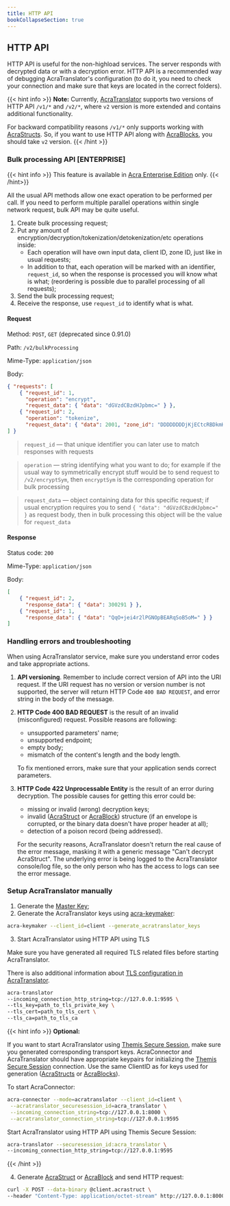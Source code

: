 ```yaml
---
title: HTTP API
bookCollapseSection: true
---
```


## HTTP API

HTTP API is useful for the non-highload services. The server responds with decrypted data or with a decryption error. 
HTTP API is a recommended way of debugging AcraTranslator's configuration (to do it, you need to check your connection and make sure that keys are located in the correct folders).

{{< hint info >}}
**Note:**
Currently, [AcraTranslator](/acra/configuring-maintaining/general-configuration/acra-translator/) supports two versions of HTTP API `/v1/*` and `/v2/*`, where `v2` version is more extended and contains additional functionality. 

For backward compatibility reasons `/v1/*` only supports working with [AcraStructs](/acra/acra-in-depth/data-structures/acrastruct). So, if you want to use HTTP API along with [AcraBlocks](/acra/acra-in-depth/data-structures/acrablock), you should take `v2` version.
{{< /hint >}}

### Bulk processing API [ENTERPRISE]

{{< hint info >}}
This feature is available in [Acra Enterprise Edition](/acra/enterprise-edition/) only.
{{< /hint>}}

All the usual API methods allow one exact operation to be performed per call.
If you need to perform multiple parallel operations within single network request, bulk API may be quite useful.

1. Create bulk processing request;
2. Put any amount of encryption/decryption/tokenization/detokenization/etc operations inside:
   * Each operation will have own input data, client ID, zone ID, just like in usual requests;
   * In addition to that, each operation will be marked with an identifier, `request_id`, so when the response is processed you will know what is what;
     (reordering is possible due to parallel processing of all requests);
3. Send the bulk processing request;
4. Receive the response, use `request_id` to identify what is what.

#### Request

Method: `POST`, `GET` (deprecated since 0.91.0)

Path: `/v2/bulkProcessing`

Mime-Type: `application/json`

Body:
```json
{ "requests": [
    { "request_id": 1,
      "operation": "encrypt",
      "request_data": { "data": "dGVzdCBzdHJpbmc=" } },
    { "request_id": 2,
      "operation": "tokenize",
      "request_data": { "data": 2001, "zone_id": "DDDDDDDDjKjECtcRBDkmHVBh" } }
] }
```

> `request_id` — that unique identifier you can later use to match responses with requests

> `operation` — string identifying what you want to do;
for example if the usual way to symmetrically encrypt stuff would be to send request to `/v2/encryptSym`,
then `encryptSym` is the corresponding operation for bulk processing

> `request_data` — object containing data for this specific request;
if usual encryption requires you to send `{ "data": "dGVzdCBzdHJpbmc=" }` as request body,
then in bulk processing this object will be the value for `request_data`

#### Response

Status code: `200`

Mime-Type: `application/json`

Body:
```json
[
    { "request_id": 2,
      "response_data": { "data": 300291 } },
    { "request_id": 1,
      "response_data": { "data": "QqO+jei4r2lPGNOpBEARqSoB5oM=" } }
]
```

### Handling errors and troubleshooting

When using AcraTranslator service, make sure you understand error codes and take appropriate actions.

1. **API versioning**. Remember to include correct version of API into the URI request. If the URI request has no version or version number is not supported, the server will return HTTP Code `400 BAD REQUEST`, and error string in the body of the message.
2. **HTTP Code 400 BAD REQUEST** is the result of an invalid (misconfigured) request. Possible reasons are following:
    - unsupported parameters' name;
    - unsupported endpoint;
    - empty body;
    - mismatch of the content's length and the body length.
   
   To fix mentioned errors, make sure that your application sends correct parameters.
3. **HTTP Code 422 Unprocessable Entity** is the result of an error during decryption. The possible causes for getting this error could be: 
    - missing or invalid (wrong) decryption keys;
    - invalid ([AcraStruct](/acra/acra-in-depth/data-structures/acrastruct) or [AcraBlock](/acra/acra-in-depth/data-structures/acrablock)) structure (if an envelope is corrupted, or the binary data doesn't have proper header at all);
    - detection of a poison record (being addressed).
    
   For the security reasons, AcraTranslator doesn't return the real cause of the error message, masking it with a generic message "Can't decrypt AcraStruct". The underlying error is being logged to the AcraTranslator console/log file, so the only person who has the access to logs can see the error message.


### Setup AcraTranslator manually

1. Generate the [Master Key](/acra/security-controls/key-management/operations/generation/#acra-master-keys);
2. Generate the AcraTranslator keys using [acra-keymaker](/acra/configuring-maintaining/general-configuration/acra-keymaker):

```bash
acra-keymaker --client_id=client --generate_acratranslator_keys 
```

3. Start AcraTranslator using HTTP API using TLS

Make sure you have generated all required TLS related files before starting AcraTranslator.

There is also additional information about [TLS configuration in AcraTranslator](/acra/configuring-maintaining/general-configuration/acra-translator/#tls).

```bash
acra-translator 
--incoming_connection_http_string=tcp://127.0.0.1:9595 \
--tls_key=path_to_tls_private_key \
--tls_cert=path_to_tls_cert \
--tls_ca=path_to_tls_ca 
```

{{< hint info >}}
**Optional:**

If you want to start AcraTranslator using [Themis Secure Session](/themis/crypto-theory/cryptosystems/secure-session), make sure you generated corresponding transport keys.
AcraConnector and AcraTranslator should have appropriate keypairs for initializing the [Themis Secure Session](/themis/crypto-theory/cryptosystems/secure-session/) connection. Use the same ClientID as for keys used for generation ([AcraStructs](/acra/acra-in-depth/data-structures/acrastruct) or [AcraBlocks](/acra/acra-in-depth/data-structures/acrablock)).

To start AcraConnector:
```bash
acra-connector --mode=acratranslator --client_id=client \
 --acratranslator_securesession_id=acra_translator \
 --incoming_connection_string=tcp://127.0.0.1:8000 \
 --acratranslator_connection_string=tcp://127.0.0.1:9595
```

Start AcraTranslator using HTTP API using Themis Secure Session:
```bash
acra-translator --securesession_id:acra_translator \
--incoming_connection_http_string=tcp://127.0.0.1:9595
```
{{< /hint >}}

4. Generate [AcraStruct](/acra/acra-in-depth/data-structures/acrastruct) or [AcraBlock](/acra/acra-in-depth/data-structures/acrablock) and send HTTP request:
```bash
curl -X POST --data-binary @client.acrastruct \
--header "Content-Type: application/octet-stream" http://127.0.0.1:8000
```
